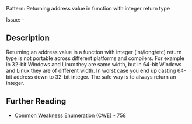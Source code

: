 Pattern: Returning address value in function with integer return type

Issue: -

## Description

Returning an address value in a function with integer (int/long/etc) return type is not portable across different platforms and compilers. For example in 32-bit Windows and Linux they are same width, but in 64-bit Windows and Linux they are of different width. In worst case you end up casting 64-bit address down to 32-bit integer. The safe way is to always return an integer.

## Further Reading

* [Common Weakness Enumeration (CWE) - 758](https://cwe.mitre.org/data/definitions/758.html)
